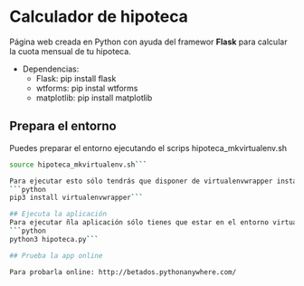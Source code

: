 # Calculador de hipoteca
Página web creada en Python con ayuda del framewor **Flask** para calcular la cuota mensual de tu hipoteca.

* Dependencias:
  * Flask: pip install flask
  * wtforms: pip instal wtforms
  * matplotlib: pip install matplotlib

## Prepara el entorno
  Puedes preparar el entorno ejecutando el scrips hipoteca_mkvirtualenv.sh
  ```sh
  source hipoteca_mkvirtualenv.sh```

  Para ejecutar esto sólo tendrás que disponer de virtualenvwrapper instalado
  ```python
  pip3 install virtualenvwrapper```

## Ejecuta la aplicación
  Para ejecutar ñla aplicación sólo tienes que estar en el entorno virtual preparado como se indica en la sección anterior o disponer de las dependencias indicadas ejecutar:
  ```python
  python3 hipoteca.py```

## Prueba la app online

Para probarla online: http://betados.pythonanywhere.com/
